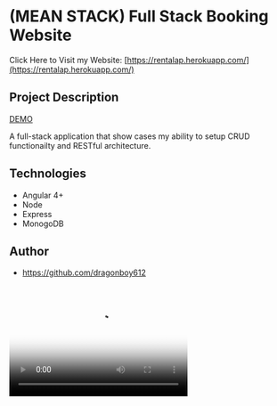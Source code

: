 ﻿# (MEAN STACK) Full Stack Booking Website

Click Here to Visit my Website: [https://rentalap.herokuapp.com/](https://rentalap.herokuapp.com/)

## Project Description

[DEMO](https://vimeo.com/user92611661/review/305277068/320afb6562)

A full-stack application that show cases my ability to setup CRUD functionailty and RESTful architecture.  


## Technologies
* Angular 4+
* Node
* Express
* MonogoDB
## Author
* https://github.com/dragonboy612

<video src="video.mp4" poster="poster.jpg" width="320" height="200" controls preload></video>

